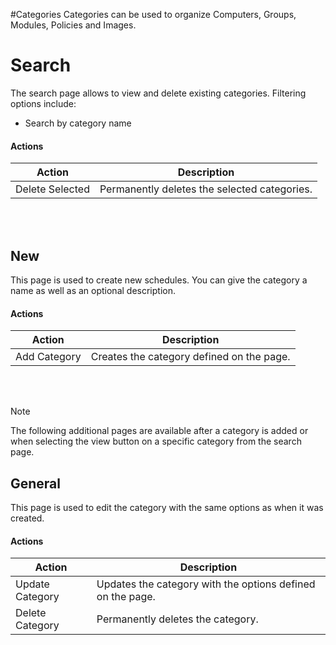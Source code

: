 #Categories
Categories can be used to organize Computers, Groups, Modules, Policies and Images.

# Search
The search page allows to view and delete existing categories. Filtering options include:
<br/>
* Search by category name

#### Actions
Action | Description
------|------------
Delete Selected | Permanently deletes the selected categories.

<br />
<br />

## New
This page is used to create new schedules.  You can give the category a name as well as an optional description.

#### Actions
Action | Description
------|------------
Add Category | Creates the category defined on the page.

<br />
<br />

> [!NOTE]
> The following additional pages are available after a category is added or when selecting the view button on a specific category from the search page.

## General
This page is used to edit the category with the same options as when it was created.

#### Actions
Action | Description
------|------------
Update Category | Updates the category with the options defined on the page.
Delete Category | Permanently deletes the category.

<br />
<br />

